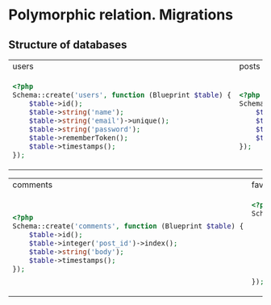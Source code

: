 # Polymorphic relation. Migrations

## Structure of databases

<table>
<tr>
    <td> users </td> 
    <td> posts </td>
</tr>
<tr><td>

```php
<?php
Schema::create('users', function (Blueprint $table) {
    $table->id();
    $table->string('name');
    $table->string('email')->unique();
    $table->string('password');
    $table->rememberToken();
    $table->timestamps();
});
```

</td><td>

```php
<?php
Schema::create('posts', function (Blueprint $table) {
    $table->id();
    $table->string('title');
    $table->text('body');
    $table->timestamps();
});
```

</td></tr></table>

<table>
<tr>
    <td> comments </td>
    <td> favorites </td>
</tr>
<tr><td>

```php
<?php
Schema::create('comments', function (Blueprint $table) {
    $table->id();
    $table->integer('post_id')->index();
    $table->string('body');
    $table->timestamps();
});
```

</td><td>

```php
<?php
Schema::create('favorites', function (Blueprint $table) {
    $table->id();
    $table->integer('user_id')->index();
    $table->integer('favoritable_id');
    $table->integer('favoritable_type');
    $table->timestamps();

    $table->unique(['user_id', 'favoritable_id', 'favoritable_type']);
});
```

</td></tr></table>